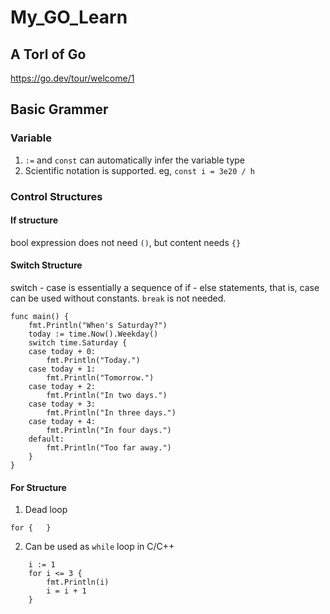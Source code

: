 # My_GO_Learn

## A Torl of Go
https://go.dev/tour/welcome/1

## Basic Grammer
### Variable
1. ```:=``` and ```const``` can automatically infer the variable type
2. Scientific notation is supported. 
eg, ```const i = 3e20 / h```

### Control Structures
#### If structure
bool expression does not need ```()```, but content needs ```{}```
#### Switch Structure
switch - case is essentially a sequence of if - else statements, that is, case can be used without constants. ```break``` is not needed. 
```
func main() {
    fmt.Println("When's Saturday?")
    today := time.Now().Weekday()
    switch time.Saturday {
    case today + 0:
        fmt.Println("Today.")
    case today + 1:
        fmt.Println("Tomorrow.")
    case today + 2:
        fmt.Println("In two days.")
    case today + 3:
        fmt.Println("In three days.")
    case today + 4:
        fmt.Println("In four days.")
    default:
        fmt.Println("Too far away.")
    }
}
```
#### For Structure
1. Dead loop
```
for {	}
```
2. Can be used as ```while``` loop in C/C++
```
	i := 1
	for i <= 3 {
		fmt.Println(i)
		i = i + 1
	}
```